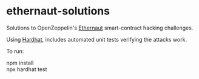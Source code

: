 # ethernaut-solutions
Solutions to OpenZeppelin's <a href="https://ethernaut.openzeppelin.com">Ethernaut</a> smart-contract hacking challenges.

Using <a href="https://hardhat.org/tutorial">Hardhat</a>, includes automated unit tests verifying the attacks work.

To run:

npm install<br>
npx hardhat test<br>

